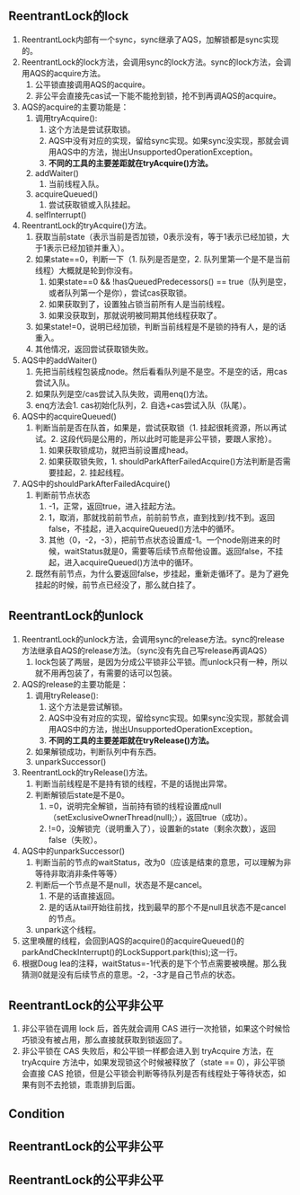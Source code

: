 ## ReentrantLock的lock

1. ReentrantLock内部有一个sync，sync继承了AQS，加解锁都是sync实现的。
2. ReentrantLock的lock方法，会调用sync的lock方法。sync的lock方法，会调用AQS的acquire方法。
   1. 公平锁直接调用AQS的acquire。
   2. 非公平会直接先cas试一下能不能抢到锁，抢不到再调AQS的acquire。
3. AQS的acquire的主要功能是：
   1. 调用tryAcquire(): 
      1. 这个方法是尝试获取锁。
      2. AQS中没有对应的实现，留给sync实现。如果sync没实现，那就会调用AQS中的方法，抛出UnsupportedOperationException。
      3. **不同的工具的主要差距就在tryAcquire()方法。**
   2. addWaiter()
      1. 当前线程入队。
   3. acquireQueued()
      1. 尝试获取锁或入队挂起。
   4. selfInterrupt()
4. ReentrantLock的tryAcquire()方法。
   1. 获取当前state（表示当前是否加锁，0表示没有，等于1表示已经加锁，大于1表示已经加锁并重入）。
   2. 如果state==0，判断一下（1. 队列是否是空，2. 队列里第一个是不是当前线程）大概就是轮到你没有。
      1. 如果state==0 && !hasQueuedPredecessors() == true（队列是空，或者队列第一个是你），尝试cas获取锁。
      2. 如果获取到了，设置独占锁当前所有人是当前线程。
      3. 如果没获取到，那就说明被同期其他线程获取了。
   3. 如果state!=0，说明已经加锁，判断当前线程是不是锁的持有人，是的话重入。
   4. 其他情况，返回尝试获取锁失败。
5. AQS中的addWaiter()
   1. 先把当前线程包装成node。然后看看队列是不是空。不是空的话，用cas尝试入队。
   2. 如果队列是空/cas尝试入队失败，调用enq()方法。
   3. enq方法会1. cas初始化队列，2. 自选+cas尝试入队（队尾）。
6. AQS中的acquireQueued()
   1. 判断当前是否在队首，如果是，尝试获取锁（1. 挂起很耗资源，所以再试试。2. 这段代码是公用的，所以此时可能是非公平锁，要跟人家抢）。
      1. 如果获取锁成功，就把当前设置成head。
      2. 如果获取锁失败，1. shouldParkAfterFailedAcquire()方法判断是否需要挂起，2. 挂起线程。
7. AQS中的shouldParkAfterFailedAcquire()
   1. 判断前节点状态
      1. -1，正常，返回true，进入挂起方法。
      2. 1，取消，那就找前前节点，前前前节点，直到找到/找不到。返回false，不挂起，进入acquireQueued()方法中的循环。
      3. 其他（0，-2，-3），把前节点状态设置成-1。一个node刚进来的时候，waitStatus就是0，需要等后续节点帮他设置。返回false，不挂起，进入acquireQueued()方法中的循环。
   2. 既然有前节点，为什么要返回false，步挂起，重新走循环了。是为了避免挂起的时候，前节点已经没了，那么就白挂了。

## ReentrantLock的unlock

1. ReentrantLock的unlock方法，会调用sync的release方法。sync的release方法继承自AQS的release方法。（sync没有先自己写release再调AQS）
    1. lock包装了两层，是因为分成公平锁非公平锁。而unlock只有一种，所以就不用再包装了，有需要的话可以包装。
2. AQS的release的主要功能是：
    1. 调用tryRelease():
        1. 这个方法是尝试解锁。
        2. AQS中没有对应的实现，留给sync实现。如果sync没实现，那就会调用AQS中的方法，抛出UnsupportedOperationException。
        3. **不同的工具的主要差距就在tryRelease()方法。**
    2. 如果解锁成功，判断队列中有东西。
    3. unparkSuccessor()
3. ReentrantLock的tryRelease()方法。
    1. 判断当前线程是不是持有锁的线程，不是的话抛出异常。
    2. 判断解锁后state是不是0。
       1. =0，说明完全解锁，当前持有锁的线程设置成null（setExclusiveOwnerThread(null);），返回true（成功）。
       2. !=0，没解锁完（说明重入了），设置新的state（剩余次数），返回false（失败）。
4. AQS中的unparkSuccessor()
    1. 判断当前的节点的waitStatus，改为0（应该是结束的意思，可以理解为非等待非取消非条件等等）
    2. 判断后一个节点是不是null，状态是不是cancel。
       1. 不是的话直接返回。
       2. 是的话从tail开始往前找，找到最早的那个不是null且状态不是cancel的节点。
    3. unpark这个线程。
5. 这里唤醒的线程，会回到AQS的acquire()的acquireQueued()的parkAndCheckInterrupt()的LockSupport.park(this);这一行。
6. 根据Doug lea的注释，waitStatus=-1代表的是下个节点需要被唤醒。那么我猜测0就是没有后续节点的意思。-2，-3才是自己节点的状态。

## ReentrantLock的公平非公平

1. 非公平锁在调用 lock 后，首先就会调用 CAS 进行一次抢锁，如果这个时候恰巧锁没有被占用，那么直接就获取到锁返回了。
2. 非公平锁在 CAS 失败后，和公平锁一样都会进入到 tryAcquire 方法，在 tryAcquire 方法中，如果发现锁这个时候被释放了（state == 0），非公平锁会直接 CAS 抢锁，但是公平锁会判断等待队列是否有线程处于等待状态，如果有则不去抢锁，乖乖排到后面。

## Condition


## ReentrantLock的公平非公平
## ReentrantLock的公平非公平